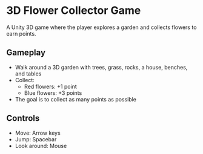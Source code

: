 # 3D Flower Collector Game

A Unity 3D game where the player explores a garden and collects flowers to earn points.

## Gameplay
- Walk around a 3D garden with trees, grass, rocks, a house, benches, and tables
- Collect:
  - Red flowers: +1 point
  - Blue flowers: +3 points
- The goal is to collect as many points as possible

## Controls
- Move: Arrow keys  
- Jump: Spacebar  
- Look around: Mouse
